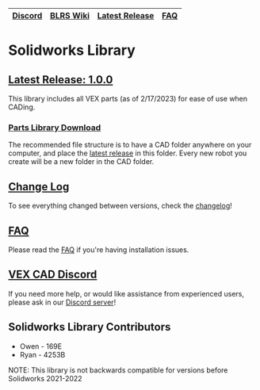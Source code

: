 |[Discord](https://discord.gg/BKV3DJm)|[BLRS Wiki](https://wiki.purduesigbots.com/vex-cad/solidworks)|[Latest Release](https://github.com/VEX-CAD/VEX-CAD-Solidworks/releases/latest)|[FAQ](https://github.com/VEX-CAD/VEX-CAD-Solidworks/wiki)
|---|---|---|---|

# Solidworks Library
## [Latest Release: 1.0.0](https://github.com/VEX-CAD/VEX-CAD-Solidworks/releases/latest)

This library includes all VEX parts (as of 2/17/2023) for ease of use when CADing.

### [Parts Library Download](https://github.com/VEX-CAD/VEX-CAD-Solidworks/releases/latest)
The recommended file structure is to have a CAD folder anywhere on your computer, and place the [latest release](https://github.com/VEX-CAD/VEX-CAD-Solidworks/releases/latest) in this folder. Every new robot you create will be a new folder in the CAD folder.

## [Change Log](https://github.com/VEX-CAD/VEX-CAD-Solidworks/blob/main/Changelog.txt)
To see everything changed between versions, check the [changelog](https://github.com/VEX-CAD/VEX-CAD-Solidworks/blob/main/Changelog.txt)!

## [FAQ](https://github.com/VEX-CAD/VEX-CAD-Solidworks/wiki)
Please read the [FAQ](https://github.com/VEX-CAD/VEX-CAD-Solidworks/wiki) if you're having installation issues. 

## [VEX CAD Discord](https://discord.gg/BKV3DJm)
If you need more help, or would like assistance from experienced users, please ask in our [Discord server](https://discord.gg/BKV3DJm)!

## Solidworks Library Contributors
 - Owen - 169E
 - Ryan - 4253B

NOTE: This library is not backwards compatible for versions before Solidworks 2021-2022
